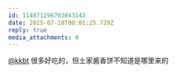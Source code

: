 ```yaml
---
id: 114871296703043143
date: 2025-07-18T00:01:25.729Z
reply: true
media_attachments: 0
---
```


[@kkbt](https://hello.2heng.xin/@kkbt) 很多好吃的，但土家酱香饼不知道是哪里来的

